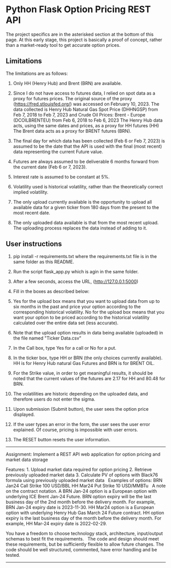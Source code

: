 # Python Flask Option Pricing REST API

The project specifics are in the asterisked section at the bottom of this page.
At this early stage, this project is basically a proof of concept, rather than
a market-ready tool to get accurate option prices.
## Limitations 
The limitations are as follows:
1) Only HH (Henry Hub) and Brent (BRN) are available.

2) Since I do not have access to futures data, I relied on spot data as a proxy
for futures prices. The original source of the proxy (https://fred.stlouisfed.org/) was
accessed on February 10, 2023.  The data collected is Henry Hub Natural Gas Spot Price (DHHNGSP)
from Feb 7, 2018 to Feb 7, 2023 and Crude Oil Prices: Brent - Europe (DCOILBRENTEU) from
Feb 6, 2018 to Feb 6, 2023
The Henry Hub data acts, using the same dates and prices, as a proxy for HH futures (HH) 
The Brent data acts as a proxy for BRENT futures (BRN).

3) The final day for which data has been collected (Feb 6 or Feb 7, 2023) is assumed to be the
date that the API is used with the final (most recent) data representing the current Future value.

4) Futures are always assumed to be deliverable 6 months forward from the current date (Feb 6 or 7, 2023).

5) Interest rate is assumed to be constant at 5%.

6) Volatility used is historical volatility, rather than the theoretically correct implied volatility.

7) The only upload currently available is the opportunity to upload all available data for a given ticker
from 180 days from the present to the most recent date.

8) The only uploaded data available is that from the most recent upload.  The uploading process replaces
the data instead of adding to it.

## User instructions
1) pip install -r requirements.txt where the requirements.txt file is in the same folder as this README.

2) Run the script flask_app.py which is agin in the same folder.

3) After a few seconds, access the URL, (http://127.0.0.1:5000)

4) Fill in the boxes as described below:

5) Yes for the upload box means that you want to upload data from up to six months in the past and price
your option according to the corresponding historical volatility.  No for the upload box means that
you want your option to be priced according to the historical volatility calculated over the entire
data set (less accurate).

6) Note that the upload option results in data being available (uploaded) in the file named "Ticker Data.csv" 

7) In the Call box, type Yes for a call or No for a put.

8) In the ticker box, type HH or BRN (the only choices currently available).  HH is for Henry Hub natural Gas
Futures and BRN is for BRENT OIL.

9) For the Strike value, in order to get meaningful results, it should be noted that the current values of
the futures are 2.17 for HH and 80.48 for BRN.

10) The volatilities are historic depending on the uploaded data, and therefore users do not enter the sigma.

11) Upon submission (Submit button), the user sees the option price displayed.

12) If the user types an error in the form, the user sees the user error explained.  Of course, pricing
is impossible with user errors.

13) The RESET button resets the user information.

*******************************************************************************************
Assignment: Implement a REST API web application for option pricing and market data storage

Features:
    1. Upload market data required for option pricing
    2. Retrieve previously uploaded market data
    3. Calculate PV of options with Black76 formula using previously uploaded market data
 
Examples of options:
BRN Jan24 Call Strike 100 USD/BBL
HH Mar24 Put Strike 10 USD/MMBTu
 
A note on the contract notation. A BRN Jan-24 option is a European option with underlying ICE Brent Jan-24 Future. BRN option expiry will be the last business day of the 2nd month before the delivery month. For example, BRN Jan-24 expiry date is 2023-11-30.
HH Mar24 option is a European option with underlying Henry Hub Gas March 24 Future contract. HH option expiry is the last business day of the month before the delivery month. For example, HH Mar-24 expiry date is 2022-02-29.

You have a freedom to choose technology stack, architecture, input/output schemas to best fit the requirements.
 
The code and design should meet these requirements, but be sufficiently flexible to allow future changes. The code should be well structured, commented, have error handling and be tested.

********************************************************************************************************************************************************************************************************************************************************************
